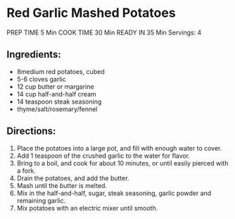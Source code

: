 # Red Garlic Mashed Potatoes


PREP TIME  	5 Min
COOK TIME  	30 Min
READY IN  	35 Min
Servings: 4

## Ingredients:
- 8medium red potatoes, cubed
- 5-6 cloves garlic
- 12 cup butter or margarine
- 14 cup half-and-half cream
- 14 teaspoon steak seasoning
- thyme/salt/rosemary/fennel

## Directions:
1. Place the potatoes into a large pot, and fill with enough water to cover.
2. Add 1 teaspoon of the crushed garlic to the water for flavor.
3. Bring to a boil, and cook for about 10 minutes, or until easily pierced with a fork.
4. Drain the potatoes, and add the butter.
5. Mash until the butter is melted.
6. Mix in the half-and-half, sugar, steak seasoning, garlic powder and remaining garlic.
7. Mix potatoes with an electric mixer until smooth.
